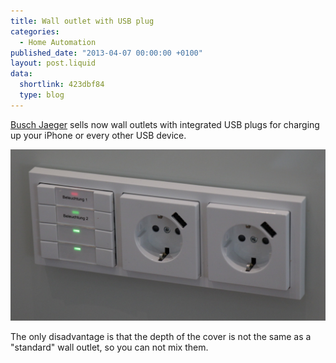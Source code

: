 ```yaml
---
title: Wall outlet with USB plug
categories:
  - Home Automation
published_date: "2013-04-07 00:00:00 +0100"
layout: post.liquid
data:
  shortlink: 423dbf84
  type: blog
---
```

[Busch Jaeger](https://www.busch-jaeger.de) sells now wall outlets with integrated USB plugs for charging up your iPhone or every other USB device.

<!-- more -->

![Wall Plug](WallPlug.jpg)

The only disadvantage is that the depth of the cover is not the same as a "standard" wall outlet, so you can not mix them.
